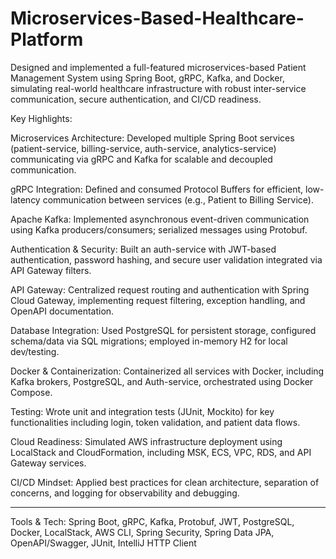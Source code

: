 # Microservices-Based-Healthcare-Platform
Designed and implemented a full-featured microservices-based Patient Management System using Spring Boot, gRPC, Kafka, and Docker, simulating real-world healthcare infrastructure with robust inter-service communication, secure authentication, and CI/CD readiness.

Key Highlights:

Microservices Architecture: Developed multiple Spring Boot services (patient-service, billing-service, auth-service, analytics-service) communicating via gRPC and Kafka for scalable and decoupled communication.

gRPC Integration: Defined and consumed Protocol Buffers for efficient, low-latency communication between services (e.g., Patient to Billing Service).

Apache Kafka: Implemented asynchronous event-driven communication using Kafka producers/consumers; serialized messages using Protobuf.

Authentication & Security: Built an auth-service with JWT-based authentication, password hashing, and secure user validation integrated via API Gateway filters.

API Gateway: Centralized request routing and authentication with Spring Cloud Gateway, implementing request filtering, exception handling, and OpenAPI documentation.

Database Integration: Used PostgreSQL for persistent storage, configured schema/data via SQL migrations; employed in-memory H2 for local dev/testing.

Docker & Containerization: Containerized all services with Docker, including Kafka brokers, PostgreSQL, and Auth-service, orchestrated using Docker Compose.

Testing: Wrote unit and integration tests (JUnit, Mockito) for key functionalities including login, token validation, and patient data flows.

Cloud Readiness: Simulated AWS infrastructure deployment using LocalStack and CloudFormation, including MSK, ECS, VPC, RDS, and API Gateway services.

CI/CD Mindset: Applied best practices for clean architecture, separation of concerns, and logging for observability and debugging.

-------------------
Tools & Tech: Spring Boot, gRPC, Kafka, Protobuf, JWT, PostgreSQL, Docker, LocalStack, AWS CLI, Spring Security, Spring Data JPA, OpenAPI/Swagger, JUnit, IntelliJ HTTP Client
